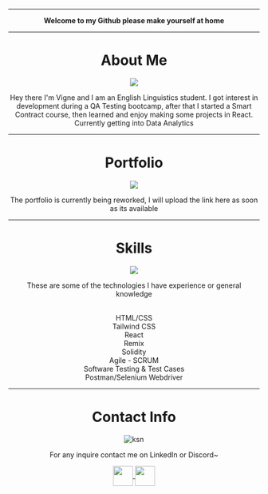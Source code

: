 <hr> </hr>
<p align="center"> <b>Welcome to my Github please make yourself at home </b> </p>
<hr> </hr>

<h1 align="center"> About Me </h1>
<p align="center"> <img src="https://cdn.discordapp.com/attachments/947603671091388578/991399515213025351/minino.png" /> </p>
<p align='center'> Hey there I'm Vigne and I am an English Linguistics student. I got interest in development during a QA Testing bootcamp, after that I started a Smart Contract course, then learned and enjoy making some projects in React. Currently getting into Data Analytics<hr> </p></hr>

<h1 align="center"> Portfolio </h1>
<p align="center" width="100%"> <img src= "https://cdn.discordapp.com/attachments/947603671091388578/991407406712103042/gitti.png" /> </p></hr>
<p align='center'>The portfolio is currently being reworked, I will upload the link here as soon as its available  </p>
<hr> </hr>
<h1 align="center"> Skills </h1>
<p align="center" width="100%"> <img src= "https://cdn.discordapp.com/attachments/947603671091388578/991399515011686450/booking.jpg" /> </p>

<p align='center'>These are some of the technologies I have experience or general knowledge </p>
<p align='center'>
  <br/>HTML/CSS
  <br/>Tailwind CSS
  <br/>React                         
  <br/>Remix                          
  <br/>Solidity
  <br/>Agile - SCRUM                   
  <br/>Software Testing & Test Cases    
  <br/>Postman/Selenium Webdriver      
</p><hr> </hr>
<h1 align="center"> Contact Info </h1>
<p align="center" width="100%"> <img src="https://cdn.discordapp.com/attachments/947603671091388578/991402496381690036/kuittt.jpg" alt="ksn" /> </p>

<p align='center'>For any inquire contact me on LinkedIn or Discord~ </p>

<p align="center">
<a href="https://www.linkedin.com/in/vigne98"> <img src="https://cdn-icons-png.flaticon.com/128/3536/3536505.png" align="center" width="40" height="40" /> </a>
<a href="https://discord.com/users/941659019364409374"> <img src="https://cdn-icons-png.flaticon.com/512/5968/5968756.png" align="center" width="40" height="40" /> </a>

</p>
